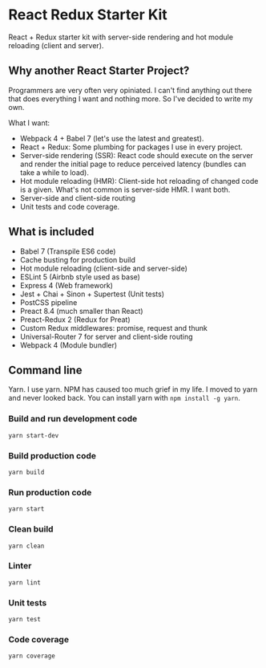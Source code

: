 # React Redux Starter Kit
React + Redux starter kit with server-side rendering and hot module reloading (client and server).

## Why another React Starter Project?

Programmers are very often very opiniated. I can't find anything out there that does everything I want and nothing more. So I've decided to write my own.

What I want:

* Webpack 4 + Babel 7 (let's use the latest and greatest).
* React + Redux: Some plumbing for packages I use in every project.
* Server-side rendering (SSR): React code should execute on the server and render the initial page to reduce perceived latency (bundles can take a while to load).
* Hot module reloading (HMR): Client-side hot reloading of changed code is a given. What's not common is server-side HMR. I want both.
* Server-side and client-side routing
* Unit tests and code coverage.

## What is included

* Babel 7 (Transpile ES6 code)
* Cache busting for production build
* Hot module reloading (client-side and server-side)
* ESLint 5 (Airbnb style used as base)
* Express 4 (Web framework)
* Jest + Chai + Sinon + Supertest (Unit tests)
* PostCSS pipeline
* Preact 8.4 (much smaller than React)
* Preact-Redux 2 (Redux for Preat)
* Custom Redux middlewares: promise, request and thunk
* Universal-Router 7 for server and client-side routing
* Webpack 4 (Module bundler)

## Command line

Yarn. I use yarn. NPM has caused too much grief in my life. I moved to yarn and never looked back. You can install yarn with ```npm install -g yarn```.

### Build and run development code

    yarn start-dev

### Build production code

    yarn build

### Run production code

    yarn start

### Clean build

    yarn clean

### Linter

    yarn lint

### Unit tests

    yarn test

### Code coverage

    yarn coverage
